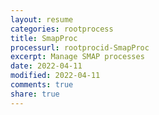 ```yaml
---
layout: resume
categories: rootprocess
title: SmapProc
processurl: rootprocid-SmapProc
excerpt: Manage SMAP processes
date: 2022-04-11
modified: 2022-04-11
comments: true
share: true
---
```


